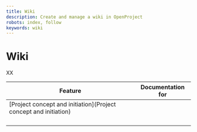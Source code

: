 ```yaml
---
title: Wiki
description: Create and manage a wiki in OpenProject
robots: index, follow
keywords: wiki
---
```


# Wiki

XX

| Feature                                                      | Documentation for |
| ------------------------------------------------------------ | ----------------- |
| [Project concept and initiation](Project concept and initiation) |                   |
|                                                              |                   |
|                                                              |                   |
|                                                              |                   |
|                                                              |                   |

